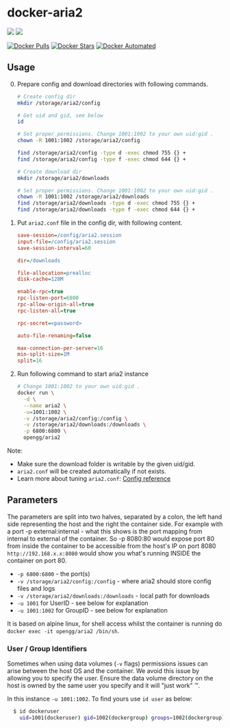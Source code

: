 # docker-aria2

[![](https://images.microbadger.com/badges/version/opengg/aria2.svg)](https://microbadger.com/images/opengg/aria2 "Get your own version badge on microbadger.com")
[![](https://images.microbadger.com/badges/image/opengg/aria2.svg)](https://microbadger.com/images/opengg/aria2 "Get your own image badge on microbadger.com")

[![Docker Pulls](https://img.shields.io/docker/pulls/opengg/aria2.svg)](https://hub.docker.com/r/opengg/aria2/ "Docker Pulls")
[![Docker Stars](https://img.shields.io/docker/stars/opengg/aria2.svg)](https://hub.docker.com/r/opengg/aria2/ "Docker Stars")
[![Docker Automated](https://img.shields.io/docker/automated/opengg/aria2.svg)](https://hub.docker.com/r/opengg/aria2/ "Docker Automated")

## Usage

0. Prepare config and download directories with following commands.

    ```bash
    # Create config dir
    mkdir /storage/aria2/config

    # Get uid and gid, see below
    id

    # Set proper permissions. Change 1001:1002 to your own uid:gid .
    chown -R 1001:1002 /storage/aria2/config

    find /storage/aria2/config -type d -exec chmod 755 {} +
    find /storage/aria2/config -type f -exec chmod 644 {} +

    # Create download dir
    mkdir /storage/aria2/downloads

    # Set proper permissions. Change 1001:1002 to your own uid:gid .
    chown -R 1001:1002 /storage/aria2/downloads
    find /storage/aria2/downloads -type d -exec chmod 755 {} +
    find /storage/aria2/downloads -type f -exec chmod 644 {} +
    ```
0. Put `aria2.conf` file in the config dir, with following content.

    ```ini
    save-session=/config/aria2.session
    input-file=/config/aria2.session
    save-session-interval=60

    dir=/downloads

    file-allocation=prealloc
    disk-cache=128M

    enable-rpc=true
    rpc-listen-port=6800
    rpc-allow-origin-all=true
    rpc-listen-all=true

    rpc-secret=<password>

    auto-file-renaming=false

    max-connection-per-server=16
    min-split-size=1M
    split=16
    ```
0. Run following command to start aria2 instance

    ```bash
    # Change 1001:1002 to your own uid:gid .
    docker run \
      -d \
      --name aria2 \
      -u=1001:1002 \
      -v /storage/aria2/config:/config \
      -v /storage/aria2/downloads:/downloads \
      -p 6800:6800 \
      opengg/aria2
    ```

Note:
* Make sure the download folder is writable by the given uid/gid.
* `aria2.conf` will be created automatically if not exists.
* Learn more about tuning `aria2.conf`: [Config reference](https://aria2.github.io/manual/en/html/aria2c.html#aria2-conf)

## Parameters

The parameters are split into two halves, separated by a colon, the left hand side representing the host and the right the container side.
For example with a port -p external:internal - what this shows is the port mapping from internal to external of the container.
So -p 8080:80 would expose port 80 from inside the container to be accessible from the host's IP on port 8080
`http://192.168.x.x:8080` would show you what's running INSIDE the container on port 80.


* `-p 6800:6800` - the port(s)
* `-v /storage/aria2/config:/config` - where aria2 should store config files and logs
* `-v /storage/aria2/downloads:/downloads` - local path for downloads
* `-u 1001` for UserID - see below for explanation
* `-u 1001:1002` for GroupID - see below for explanation

It is based on alpine linux, for shell access whilst the container is running do `docker exec -it opengg/aria2 /bin/sh`.

### User / Group Identifiers

Sometimes when using data volumes (`-v` flags) permissions issues can arise between the host OS and the container. We avoid this issue by allowing you to specify the user. Ensure the data volume directory on the host is owned by the same user you specify and it will "just work" ™.

In this instance `-u 1001:1002`. To find yours use `id user` as below:

```bash
  $ id dockeruser
    uid=1001(dockeruser) gid=1002(dockergroup) groups=1002(dockergroup)
```
